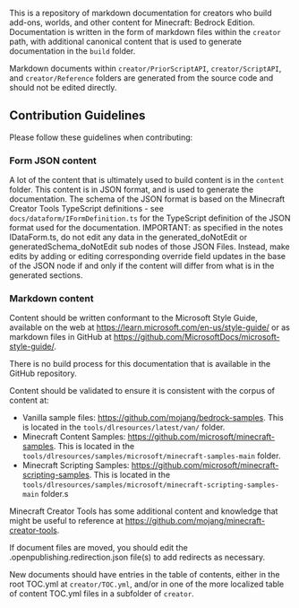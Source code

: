 This is a repository of markdown documentation for creators who build add-ons, worlds, and other content for Minecraft: Bedrock Edition. Documentation is written in the form of markdown files within the `creator` path, with additional canonical content that is used to generate documentation in the `build` folder. 

Markdown documents within `creator/PriorScriptAPI`, `creator/ScriptAPI`, and `creator/Reference` folders are generated from the source code and should not be edited directly.


## Contribution Guidelines

Please follow these guidelines when contributing:

### Form JSON content

A lot of the content that is ultimately used to build content is in the `content` folder. This content is in JSON format, and is used to generate the documentation. The schema of the JSON format is based on the Minecraft Creator Tools TypeScript definitions - see `docs/dataform/IFormDefinition.ts` for the TypeScript definition of the JSON format used for the documentation. IMPORTANT: as specified in the notes IDataForm.ts, do not edit any data in the generated_doNotEdit or generatedSchema_doNotEdit sub nodes of those JSON Files. Instead, make edits by adding or editing corresponding override field updates in the base of the JSON node if and only if the content will differ from what is in the generated sections.

### Markdown content

Content should be written conformant to the Microsoft Style Guide, available on the web at https://learn.microsoft.com/en-us/style-guide/ or as markdown files in GitHub at https://github.com/MicrosoftDocs/microsoft-style-guide/.

There is no build process for this documentation that is available in the GitHub repository. 

Content should be validated to ensure it is consistent with the corpus of content at:
 - Vanilla sample files: https://github.com/mojang/bedrock-samples. This is located in the `tools/dlresources/latest/van/` folder.
 - Minecraft Content Samples: https://github.com/microsoft/minecraft-samples. This is located in the `tools/dlresources/samples/microsoft/minecraft-samples-main` folder.
 - Minecraft Scripting Samples: https://github.com/microsoft/minecraft-scripting-samples. This is located in the `tools/dlresources/samples/microsoft/minecraft-scripting-samples-main` folder.s

Minecraft Creator Tools has some additional content and knowledge that might be useful to reference at https://github.com/mojang/minecraft-creator-tools. 

If document files are moved, you should edit the .openpublishing.redirection.json file(s) to add redirects as necessary.

New documents should have entries in the table of contents, either in the root TOC.yml at `creator/TOC.yml`, and/or in one of the more localized table of content TOC.yml files in a subfolder of `creator`.